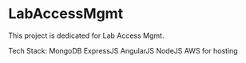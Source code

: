 # LabAccessMgmt


This project is dedicated for Lab Access Mgmt.

Tech Stack:
MongoDB
ExpressJS
AngularJS
NodeJS
AWS for hosting
